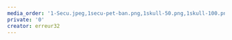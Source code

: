 ```yaml
---
media_order: '1-Secu.jpeg,1secu-pet-ban.png,1skull-50.png,1skull-100.png,11.png,2248137.png,canvas1.png,code-index.png,code-view-images.jpg,code2-images.png,colored_RSS.png,cropped-pl.png,debian.png,echosystem.ban.petit.png,echosystem.png,echosystem.sombre.ok.png,echosystem.sombre1.png,echosystemicon.192.png,echosystemicon.png,favicon - Copie.ico.png,favicon.png,git-favicon.png,git-gris.jpg,Git_icon.png,hl.png,image124s.jpg,index.png,journal-texte-x-icone-7955-128.png,links-images.jpg,logop.jpg,Nm.png,php_256.png,piracy.jpg,rss.jpg,skull-512.png,small.ban1.echosystem.png,snip-code-index.jpg,Test_wiki_logo_notext.png,tool.grey.png,trans-clipboard.png,trans-link-128-images.png,wiki.png,s2.qwant.com.jpg,24960.jpg,109050.jpg,delete-key-670x474.jpg,_293.png,293.png,avatar.152x152.png,canvas_echosystem.png,canvas_erreur32.png,large_avatar.png,echo-sysmin.gif,ano _cm.jpg,1392629_10201185756260234_1523742353_n.jpg,favicon-16x16.png,favicon-32x32.png,mstile-150x150.png,android-chrome-72x72.png,apple-touch-icon.png,browserconfig.xml,ico-echo.png,ico-echol-100.png,ico-echo.svg,ico-echo-blck.svg,20-176123 .jpg,1920-800055 - e.jpg,thumb-1920-695933.jpg,Copie -785e.png,anonymous.png,Anonymous011.jpg,D-110627-Anonymous04.jpg,TrackCarbonCenter2.jpg,free-anonymous-wallpaper_123835620_275.jpg,hackers-backtrack-145252.jpg,stacer.jpg,thumb-1920-508276.png,grav-logo.svg,clippy.svg,grav-logo.png,logss.jpg,logsss.png,muzh.jpg,petya-ransomware-670x335.jpg,Petya-Ransomware-Lock-Screen.jpg,photo.jpg,s-tui-stress-terminal-ui-monitoring-.jpgng.jpg,trans-logsss.png,mr-robot.gif,139666n.jpg,wg.jpg,1Copie.png,1ewrwe.jpg,4.jpg,9.jpg,anonynous.jpg,avatar.jpg,Linux-file-sysized.jpg,thumb-1920-111123 - Copie.jpg,ZiCzX.png,World_Map_BLACK.jpg,1Avatar.32.rond.png,charcoalplains.jpg,leatherbg.jpg,monitoring-v2.gif,ban_ip-echo.png,ban_ip-echo.jpg,logop.4096x2304-negatif.jpg,error404.png,logop.4096x2304--negatif-b22.jpg,logop.4096x2304--negatif-b2.jpg,logop.4096x2304--negatif-2.jpg,index-new.jpg,thumbnammmil.png,Church-voxel-animation.gif,Latica-cliffs-voxel-animation.gif,apple-display-2019_thumb1200_4-3.jpg,iuv5q94tf2t11.jpg,logo-loop3r.png,imageees.png,imageewrdfs.png,imagennns.png,imaggges.png,large_1x_insert_link.png,shell_linux-150x150.png,WCool.jpg,GAMER32sx16 - Copie.png,GAMER32sx16.png,1 avat trans GAMER32s.png'
private: '0'
creator: erreur32
---
```


